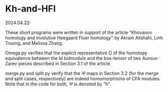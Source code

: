 # Kh-and-HFI

2024.04.22:

These short programs were written in support of the article 
"Khovanov homology and involutive Heegaard Floer homology"
by Akram Alishahi, Linh Truong, and Melissa Zhang. 

Omega.py verifies that the explicit representative $\Omega$ of the homotopy equivalence between the Id bidmodule and the box-tensor of two Auroux-Zarev pieces described in Section 3.1 of the article.

merge.py and split.py verify that the $\Psi$ maps in Section 3.2 (for the merge and split cases, respectively) are indeed homomorphisms of CFA modules. Note that in the code for both, $\Psi$ is denoted by "h". 

